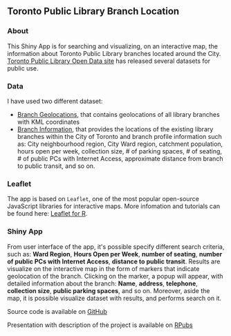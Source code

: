 ## Toronto Public Library Branch Location

### About

This Shiny App is for searching and visualizing, on an interactive map, the information about Toronto Public Library branches located around the City. [Toronto Public Library Open Data site](http://opendata.tplcs.ca/) has released several datasets for public use.

### Data

I have used two different dataset: 

* [Branch Geolocations](http://www.torontopubliclibrary.ca/data/library-data.kml), that contains geolocations of all library branches with KML coordinates 
* [Branch Information](http://opendata.tplcs.ca/data/Branch_Information/Branch_Information.csv), that provides the locations of the existing library branches within the City of Toronto and branch profile information such as: City neighbourhood region, City Ward region, catchment population, hours open per week, collection size, # of parking spaces, # of seating, # of public PCs with Internet Access, approximate distance from branch to public transit, and so on.

### Leaflet

The app is based on `Leaflet`, one of the most popular open-source JavaScript libraries for interactive maps. More infomation and tutorials can be found here: [Leaflet for R](https://rstudio.github.io/leaflet/).

### Shiny App

From user interface of the app, it's possible specify different search criteria, such as: **Ward Region**, **Hours Open per Week**, **number of seating**, **number of public PCs with Internet Access**, **distance to public transit**. Results are visualize on the interactive map in the form of markers that indicate geolocation of the branch. Clicking on the marker, a popup will appear, with detailed information about the branch: **Name**, **address**, **telephone**, **collection size**, **public parking spaces**, and so on.
Moreover, aside the map, it is possible visualize dataset with results, and performs search on it.

Source code is available on [GitHub](https://github.com/donabiancone/Developing-Data-Products-Course-Project)

Presentation with description of the project is available on [RPubs](http://rpubs.com/donabiancone/TPL-BranchLocation)